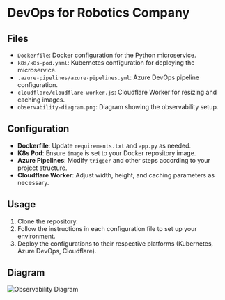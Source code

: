 # DevOps for Robotics Company

## Files

- `Dockerfile`: Docker configuration for the Python microservice.
- `k8s/k8s-pod.yaml`: Kubernetes configuration for deploying the microservice.
- `.azure-pipelines/azure-pipelines.yml`: Azure DevOps pipeline configuration.
- `cloudflare/cloudflare-worker.js`: Cloudflare Worker for resizing and caching images.
- `observability-diagram.png`: Diagram showing the observability setup.

## Configuration

- **Dockerfile**: Update `requirements.txt` and `app.py` as needed.
- **K8s Pod**: Ensure `image` is set to your Docker repository image.
- **Azure Pipelines**: Modify `trigger` and other steps according to your project structure.
- **Cloudflare Worker**: Adjust width, height, and caching parameters as necessary.

## Usage

1. Clone the repository.
2. Follow the instructions in each configuration file to set up your environment.
3. Deploy the configurations to their respective platforms (Kubernetes, Azure DevOps, Cloudflare).

## Diagram

![Observability Diagram](observability-diagram.png)
